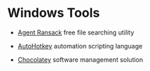 # Windows Tools

* [Agent Ransack](https://www.mythicsoft.com/agentransack/) free file searching utility

* [AutoHotkey](https://www.autohotkey.com/) automation scripting language

* [Chocolatey](Chocolatey/README.md) software management solution
